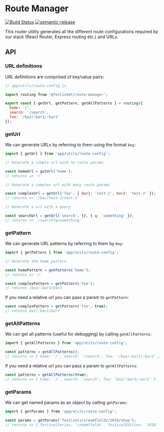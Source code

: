 # Route Manager

[![Build Status](https://semaphoreci.com/api/v1/festicketci/route-manager/branches/master/badge.svg)](https://semaphoreci.com/festicketci/route-manager)
[![semantic-release](https://img.shields.io/badge/%20%20%F0%9F%93%A6%F0%9F%9A%80-semantic--release-e10079.svg)](https://github.com/semantic-release/semantic-release)

This router utility generates all the different route configurations required by our stack (React Router, Express routing etc.) and URLs.

## API

### URL definitions

URL definitions are comprised of key/value pairs:

```js
// app/utils/route-config.js

import routing from '@festicket/route-manager';

export const { getUrl, getPattern, getAllPatterns } = routing({
  home: '/',
  search: '/search',
  foo: '/baz/:bar1/:bar2'
});
```

### getUrl

We can generate URLs by referring to them using the format `key`:

```js
import { getUrl } from 'app/utils/route-config';

// Generate a simple url with no route params

const homeUrl = getUrl('home');
// returns => '/'

// Generate a complex url with many route params

const complexUrl = getUrl('foo', { bar1: 'test-1', bar2: 'test-2' });
// returns => '/baz/test-1/test-2'

// Generate a url with a query

const searchUrl = getUrl('search', {}, { q: 'something' });
// returns => '/search?q=something'
```

### getPattern

We can generate URL patterns by referring to them by `key`:

```js
import { getPattern } from 'app/utils/route-config';

// Generate the home pattern

const homePattern = getPattern('home');
// returns => '/'

const complexPattern = getPattern('foo');
// returns /baz/:bar1/bar2
```

If you need a relative url you can pass a param to `getPattern`:

```js
const complexPattern = getPattern('foo', true);
// returns baz/:bar1/bar2
```


### getAllPatterns

We can get all patterns (useful for debugging) by calling `getAllPatterns`:

```js
import { getAllPatterns } from 'app/utils/route-config';

const patterns = getAllPatterns();
// returns => { home: '/', search: '/search', foo: '/baz/:bar1/:bar2' }
```

If you need a relative url you can pass a param to `getAllPatterns`:

```js
const patterns = getAllPatterns(true);
// returns => { home: '/', search: 'search', foo: 'baz/:bar1/:bar2' }
```

### getParams

We can get named params as an object by calling `getParams`:

```js
import { getParams } from 'app/utils/route-config';

const params = getParams('festivals/creamfields/2018/shop');
// returns => { festivalSeries: 'creamfields', festivalEdition: '2018' }
```
